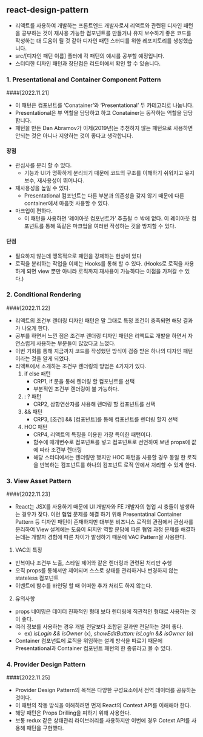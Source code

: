 ## react-design-pattern
- 리액트를 사용하여 개발하는 프론트엔드 개발자로서 리액트와 관련된 디자인 패턴을 공부하는 것이 재사용 가능한 컴포넌트를 만들거나 유지 보수하기 좋은 코드를 작성하는 대 도움이 될 것 같아 디자인 패턴 스터디를 위한 레포지토리를 생성했습니다.
- src/[디자인 패턴 이름] 폴터에 각 패턴의 예시를 공부할 예정입니다.
- 스터디한 디자인 패턴과 장단점은 리드미에서 확인 할 수 있습니다.

### 1. Presentational and Container Component Pattern 
####[2022.11.21]
- 이 패턴은 컴포넌트를 ‘Conatainer’와 ‘Presentational’ 두 카테고리로 나눕니다.
- Presentational은 뷰 역할을 담당하고 하고 Conatainer는 동작하는 역할을 담당합니다.
- 패턴을 만든 Dan Abramov가 이제(2019년)는 추천하지 않는 패턴으로 사용하면 안되는 것은 아니나 지양하는 것이 좋다고 생각합니다.
#### 장점
- 관심사를 분리 할 수 있다.
    - 기능과 UI가 명확하게 분리되기 때문에 코드의 구조를 이해하기 쉬워지고 유지보수, 재사용성이 뛰어나다.
- 재사용성을 높일 수 있다.
    - Presentational 컴포넌트는 다른 부분과 의존성을 갖지 않기 때문에 다른 container에서 마음껏 사용할 수 있다.
- 마크업이 편하다.
    - 이 패턴을 사용하면 ‘레이아웃 컴포넌트가’ 추출될 수 밖에 없다. 이 레이아웃 컴포넌트를 통해 똑같은 마크업을 여러번 작성하는 것을 방지할 수 있다.
#### 단점
- 필요하지 않는데 맹목적으로 패턴을 강제하는 현상이 있다
- 로직을 분리하는 작업을 이제는 Hooks를 통해 할 수 있다. (Hooks로 로직을 사용하게 되면 view 뿐만 아니라 로직까지 재사용이 가능하다는 이점을 가져갈 수 있다.)
### 2. Conditional Rendering
####[2022.11.22]
- 리액트의 조건부 렌더링 디자인 패턴은 말 그대로 특정 조건이 충족되면 해당 결과가 나오게 한다.
- 공부를 하면서 느낀 점은 조건부 렌더링 디자인 패턴은 리액트로 개발을 하면서 자연스럽게 사용하는 부분들이 많았다고 느꼈다.
- 이번 기회를 통해 지금까지 코드를 작성했던 방식이 검증 받은 하나의 디자인 패턴이라는 것을 알게 되었다.
- 리액트에서 소개하는 조건부 렌더링의 방법은 4가지가 있다.
  1. if else 패턴
     - CRP1, if 문을 통해 렌더링 할 컴포넌트를 선택
     - 부분적인 조건부 렌더링이 불 가능하다.
  2. : ? 패턴
     - CRP2, 삼항연산자를 사용해 렌더링 할 컴포넌트를 선택
  3. && 패턴
     - CRP3, [조건] && [컴포넌트]를 통해 컴포넌트를 렌더링 할지 선택
  4. HOC 패턴
     - CRP4, 리액트의 특징을 이용한 가장 특이한 패턴이다.
     - 함수에 매개변수로 컴포넌트를 넣고 컴포넌트로 선언하여 보낸 props에 값에 따라 조건부 렌더링
     - 해당 스터디에서는 렌더링만 했지만 HOC 패턴을 사용할 경우 동일 한 로직을 반복하는 컴포넌트를 하나의 컴포넌트 로직 안에서 처리할 수 있게 한다.
### 3. View Asset Pattern
####[2022.11.23]
- React는 JSX를 사용하기 때문에 UI 개발자와 FE 개발자의 협업 시 충돌이 발생하는 경우가 잦다. 이런 협업 문제를 해결 하기 위해 Presentatinal Container Pattern 등 디자인 패턴이 존재하지만 대부분 비즈니스 로직의 관점에서 관심사를 분리하여 View 설계에는 도움이 되지만 역할 분담에 따른 협업 과정 문제를 해결하는데는 개발자 경험에 따른 차이가 발생하기 때문에 VAC Pattern을 사용한다.
1. VAC의 특징
- 반복이나 조건부 노출, 스타일 제어와 같은 렌더링과 관련된 처리만 수행
- 오직 props를 통해서만 제어되며 스스로 상태를 관리하거나 변경하지 않는 stateless 컴포넌트
- 이벤트에 함수를 바인딩 할 때 어떠한 추가 처리도 하지 않는다.
2. 유의사항
- props 네이밍은 데이터 친화적인 형태 보다 렌더링에 직관적인 형태로 사용하는 것이 좋다.
- 여러 정보를 사용하는 경우 개별 전달보다 조합된 결과만 전달하는 것이 좋다.
    - ex) *isLogin && isOwner* (x)*, showEditButton: isLogin && isOwner* (o)
- Container 컴포넌트에 로직을 위임하는 설계 방식을 따르기 때문에 Presentational과 Container 컴포넌트 패턴의 한 종류라고 볼 수 있다.
### 4. Provider Design Pattern
####[2022.11.25]
- Provider Design Pattern의 목적은 다양한 구성요소에서 전역 데이터를 공유하는 것이다.
- 이 패턴의 작동 방식을 이해하려면 먼저 React의 Context API를 이해해야 한다.
- 해당 패턴은 Props Drilling을 피하기 위해 사용한다.
- 보통 redux 같은 상태관리 라이브러리를 사용하지만 이번에 경우 Cotext API를 사용해 패턴을 구현했다.